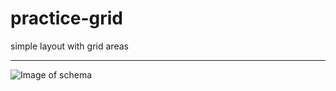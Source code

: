 # practice-grid
simple layout with grid areas
*****************************
![Image of schema](https://i.postimg.cc/WbwWF1Ky/schema.jpg)
